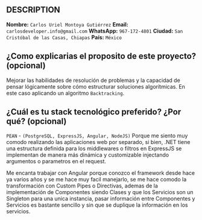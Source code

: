 ## DESCRIPTION

**Nombre:** `Carlos Uriel Montoya Gutiérrez`
**Email:** `carlosdeveloper.info@gmail.com`
**WhatsApp:** `967-172-4801`
**Ciudad:** `San Cristóbal de las Casas, Chiapas`
**País:** `México`

## ¿Como explicarias el proposito de este proyecto? (opcional)
Mejorar las habilidades de resolución de problemas y la capacidad de pensar lógicamente sobre cómo estructurar soluciones algorítmicas. En este caso aplicando un algoritmo `Backtracking`.

## ¿Cuál es tu stack tecnológico preferido? ¿Por qué? (opcional)
`PEAN` - `(PostgreSQL, ExpressJS, Angular, NodeJS)`
Porque me siento muy comodo realizando las aplicaciones web por separado, si bien, .NET tiene una estructura definida para los middlewares o filtros en ExpressJS se implementan de manera más dinámica y customizable injectando argumentos o parametros en el request.

Me encanta trabajar con Angular porque conozco el framework desde hace ya varios años y se me hace muy facil manejarlo, se me hace comodo la transformación con Custom Pipes o Directivas, ademas de la implementación de Componentes siendo Clases y que los Servicios son un Singleton para una unica instancia, pasar información entre Componentes y Servicios es bastante sencillo y sin que se duplique la información en los servicios.